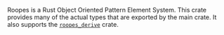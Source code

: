 Roopes is a Rust Object Oriented Pattern Element System.
This crate provides many of the actual types that are exported by the main crate.
It also supports the [`roopes_derive`](../roopes_derive/) crate.